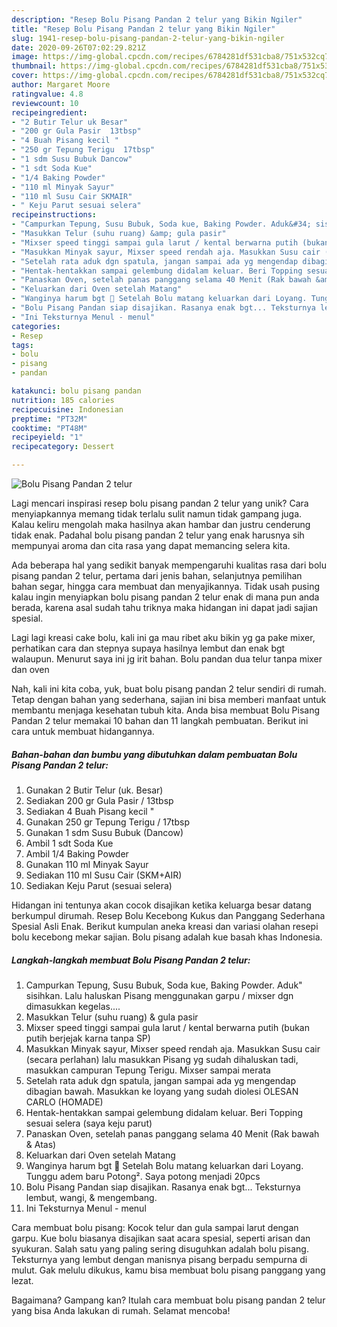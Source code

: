 ```yaml
---
description: "Resep Bolu Pisang Pandan 2 telur yang Bikin Ngiler"
title: "Resep Bolu Pisang Pandan 2 telur yang Bikin Ngiler"
slug: 1941-resep-bolu-pisang-pandan-2-telur-yang-bikin-ngiler
date: 2020-09-26T07:02:29.821Z
image: https://img-global.cpcdn.com/recipes/6784281df531cba8/751x532cq70/bolu-pisang-pandan-2-telur-foto-resep-utama.jpg
thumbnail: https://img-global.cpcdn.com/recipes/6784281df531cba8/751x532cq70/bolu-pisang-pandan-2-telur-foto-resep-utama.jpg
cover: https://img-global.cpcdn.com/recipes/6784281df531cba8/751x532cq70/bolu-pisang-pandan-2-telur-foto-resep-utama.jpg
author: Margaret Moore
ratingvalue: 4.8
reviewcount: 10
recipeingredient:
- "2 Butir Telur uk Besar"
- "200 gr Gula Pasir  13tbsp"
- "4 Buah Pisang kecil "
- "250 gr Tepung Terigu  17tbsp"
- "1 sdm Susu Bubuk Dancow"
- "1 sdt Soda Kue"
- "1/4 Baking Powder"
- "110 ml Minyak Sayur"
- "110 ml Susu Cair SKMAIR"
- " Keju Parut sesuai selera"
recipeinstructions:
- "Campurkan Tepung, Susu Bubuk, Soda kue, Baking Powder. Aduk&#34; sisihkan. Lalu haluskan Pisang menggunakan garpu / mixser dgn dimasukkan kegelas...."
- "Masukkan Telur (suhu ruang) &amp; gula pasir"
- "Mixser speed tinggi sampai gula larut / kental berwarna putih (bukan putih berjejak karna tanpa SP)"
- "Masukkan Minyak sayur, Mixser speed rendah aja. Masukkan Susu cair (secara perlahan) lalu masukkan Pisang yg sudah dihaluskan tadi, masukkan campuran Tepung Terigu. Mixser sampai merata"
- "Setelah rata aduk dgn spatula, jangan sampai ada yg mengendap dibagian bawah. Masukkan ke loyang yang sudah diolesi OLESAN CARLO (HOMADE)"
- "Hentak-hentakkan sampai gelembung didalam keluar. Beri Topping sesuai selera (saya keju parut)"
- "Panaskan Oven, setelah panas panggang selama 40 Menit (Rak bawah &amp; Atas)"
- "Keluarkan dari Oven setelah Matang"
- "Wanginya harum bgt 🍌 Setelah Bolu matang keluarkan dari Loyang. Tunggu adem baru Potong². Saya potong menjadi 20pcs"
- "Bolu Pisang Pandan siap disajikan. Rasanya enak bgt... Teksturnya lembut, wangi, &amp; mengembang."
- "Ini Teksturnya Menul - menul"
categories:
- Resep
tags:
- bolu
- pisang
- pandan

katakunci: bolu pisang pandan 
nutrition: 185 calories
recipecuisine: Indonesian
preptime: "PT32M"
cooktime: "PT48M"
recipeyield: "1"
recipecategory: Dessert

---
```



![Bolu Pisang Pandan 2 telur](https://img-global.cpcdn.com/recipes/6784281df531cba8/751x532cq70/bolu-pisang-pandan-2-telur-foto-resep-utama.jpg)

Lagi mencari inspirasi resep bolu pisang pandan 2 telur yang unik? Cara menyiapkannya memang tidak terlalu sulit namun tidak gampang juga. Kalau keliru mengolah maka hasilnya akan hambar dan justru cenderung tidak enak. Padahal bolu pisang pandan 2 telur yang enak harusnya sih mempunyai aroma dan cita rasa yang dapat memancing selera kita.

Ada beberapa hal yang sedikit banyak mempengaruhi kualitas rasa dari bolu pisang pandan 2 telur, pertama dari jenis bahan, selanjutnya pemilihan bahan segar, hingga cara membuat dan menyajikannya. Tidak usah pusing kalau ingin menyiapkan bolu pisang pandan 2 telur enak di mana pun anda berada, karena asal sudah tahu triknya maka hidangan ini dapat jadi sajian spesial.

Lagi lagi kreasi cake bolu, kali ini ga mau ribet aku bikin yg ga pake mixer, perhatikan cara dan stepnya supaya hasilnya lembut dan enak bgt walaupun. Menurut saya ini jg irit bahan. Bolu pandan dua telur tanpa mixer dan oven


Nah, kali ini kita coba, yuk, buat bolu pisang pandan 2 telur sendiri di rumah. Tetap dengan bahan yang sederhana, sajian ini bisa memberi manfaat untuk membantu menjaga kesehatan tubuh kita. Anda bisa membuat Bolu Pisang Pandan 2 telur memakai 10 bahan dan 11 langkah pembuatan. Berikut ini cara untuk membuat hidangannya.

<!--inarticleads1-->

##### Bahan-bahan dan bumbu yang dibutuhkan dalam pembuatan Bolu Pisang Pandan 2 telur:

1. Gunakan 2 Butir Telur (uk. Besar)
1. Sediakan 200 gr Gula Pasir / 13tbsp
1. Sediakan 4 Buah Pisang kecil &#34;
1. Gunakan 250 gr Tepung Terigu / 17tbsp
1. Gunakan 1 sdm Susu Bubuk (Dancow)
1. Ambil 1 sdt Soda Kue
1. Ambil 1/4 Baking Powder
1. Gunakan 110 ml Minyak Sayur
1. Sediakan 110 ml Susu Cair (SKM+AIR)
1. Sediakan  Keju Parut (sesuai selera)


Hidangan ini tentunya akan cocok disajikan ketika keluarga besar datang berkumpul dirumah. Resep Bolu Kecebong Kukus dan Panggang Sederhana Spesial Asli Enak. Berikut kumpulan aneka kreasi dan variasi olahan resepi bolu kecebong mekar sajian. Bolu pisang adalah kue basah khas Indonesia. 

<!--inarticleads2-->

##### Langkah-langkah membuat Bolu Pisang Pandan 2 telur:

1. Campurkan Tepung, Susu Bubuk, Soda kue, Baking Powder. Aduk&#34; sisihkan. Lalu haluskan Pisang menggunakan garpu / mixser dgn dimasukkan kegelas....
1. Masukkan Telur (suhu ruang) &amp; gula pasir
1. Mixser speed tinggi sampai gula larut / kental berwarna putih (bukan putih berjejak karna tanpa SP)
1. Masukkan Minyak sayur, Mixser speed rendah aja. Masukkan Susu cair (secara perlahan) lalu masukkan Pisang yg sudah dihaluskan tadi, masukkan campuran Tepung Terigu. Mixser sampai merata
1. Setelah rata aduk dgn spatula, jangan sampai ada yg mengendap dibagian bawah. Masukkan ke loyang yang sudah diolesi OLESAN CARLO (HOMADE)
1. Hentak-hentakkan sampai gelembung didalam keluar. Beri Topping sesuai selera (saya keju parut)
1. Panaskan Oven, setelah panas panggang selama 40 Menit (Rak bawah &amp; Atas)
1. Keluarkan dari Oven setelah Matang
1. Wanginya harum bgt 🍌 Setelah Bolu matang keluarkan dari Loyang. Tunggu adem baru Potong². Saya potong menjadi 20pcs
1. Bolu Pisang Pandan siap disajikan. Rasanya enak bgt... Teksturnya lembut, wangi, &amp; mengembang.
1. Ini Teksturnya Menul - menul


Cara membuat bolu pisang: Kocok telur dan gula sampai larut dengan garpu. Kue bolu biasanya disajikan saat acara spesial, seperti arisan dan syukuran. Salah satu yang paling sering disuguhkan adalah bolu pisang. Teksturnya yang lembut dengan manisnya pisang berpadu sempurna di mulut. Gak melulu dikukus, kamu bisa membuat bolu pisang panggang yang lezat. 

Bagaimana? Gampang kan? Itulah cara membuat bolu pisang pandan 2 telur yang bisa Anda lakukan di rumah. Selamat mencoba!
